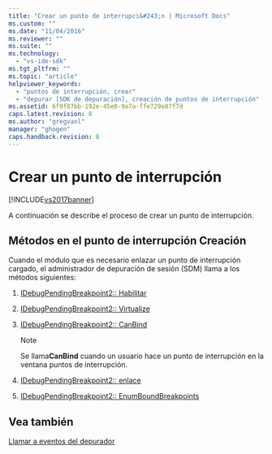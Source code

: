 ```yaml
---
title: "Crear un punto de interrupci&#243;n | Microsoft Docs"
ms.custom: ""
ms.date: "11/04/2016"
ms.reviewer: ""
ms.suite: ""
ms.technology: 
  - "vs-ide-sdk"
ms.tgt_pltfrm: ""
ms.topic: "article"
helpviewer_keywords: 
  - "puntos de interrupción, crear"
  - "depurar [SDK de depuración], creación de puntos de interrupción"
ms.assetid: 6f9f87bb-192e-45e0-9a7a-ffe729e87f7d
caps.latest.revision: 8
ms.author: "gregvanl"
manager: "ghogen"
caps.handback.revision: 8
---
```

# Crear un punto de interrupci&#243;n
[!INCLUDE[vs2017banner](../../code-quality/includes/vs2017banner.md)]

A continuación se describe el proceso de crear un punto de interrupción.  
  
## Métodos en el punto de interrupción Creación  
 Cuando el módulo que es necesario enlazar un punto de interrupción cargado, el administrador de depuración de sesión \(SDM\) llama a los métodos siguientes:  
  
1.  [IDebugPendingBreakpoint2:: Habilitar](../../extensibility/debugger/reference/idebugpendingbreakpoint2-enable.md)  
  
2.  [IDebugPendingBreakpoint2:: Virtualize](../../extensibility/debugger/reference/idebugpendingbreakpoint2-virtualize.md)  
  
3.  [IDebugPendingBreakpoint2:: CanBind](../../extensibility/debugger/reference/idebugpendingbreakpoint2-canbind.md)  
  
    > [!NOTE]
    >  Se llama**CanBind** cuando un usuario hace un punto de interrupción en la ventana puntos de interrupción.  
  
4.  [IDebugPendingBreakpoint2:: enlace](../../extensibility/debugger/reference/idebugpendingbreakpoint2-bind.md)  
  
5.  [IDebugPendingBreakpoint2:: EnumBoundBreakpoints](../../extensibility/debugger/reference/idebugpendingbreakpoint2-enumboundbreakpoints.md)  
  
## Vea también  
 [Llamar a eventos del depurador](../../extensibility/debugger/calling-debugger-events.md)